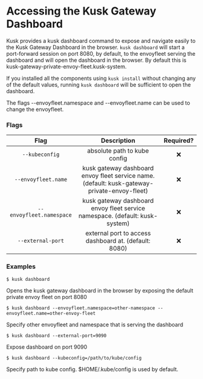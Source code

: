 # Accessing the Kusk Gateway Dashboard

Kusk provides a kusk dashboard command to expose and navigate easily to the Kusk Gateway Dashboard in the browser. `kusk dashboard` will start a port-forward session on port 8080, by default, to the envoyfleet serving the dashboard and will open the dashboard in the browser. By default this is kusk-gateway-private-envoy-fleet.kusk-system.

If you installed all the components using `kusk install` without changing any of the default values, running `kusk dashboard` will be sufficient to open the dashboard.

The flags --envoyfleet.namespace and --envoyfleet.name can be used to change the envoyfleet.

### Flags
|           Flag           |                                          Description                                         | Required? |
|:------------------------:|:--------------------------------------------------------------------------------------------:|:---------:|
|      `--kubeconfig`      |                                 absolute path to kube config                                 |     ❌     |
|    `--envoyfleet.name`   | kusk gateway dashboard envoy fleet service name. (default: kusk-gateway-private-envoy-fleet) |     ❌     |
| `--envoyfleet.namespace` |         kusk gateway dashboard envoy fleet service namespace. (default: kusk-system)         |     ❌     |
|     `--external-port`    |                     external port to access dashboard at. (default: 8080)                    |     ❌     |

### Examples
```
$ kusk dashboard
```

Opens the kusk gateway dashboard in the browser by exposing the default private envoy fleet on port 8080

```
$ kusk dashboard --envoyfleet.namespace=other-namespace --envoyfleet.name=other-envoy-fleet
```

Specify other envoyfleet and namespace that is serving the dashboard

```
$ kusk dashboard --external-port=9090
```

Expose dashboard on port 9090

```
$ kusk dashboard --kubeconfig=/path/to/kube/config
```
Specify path to kube config. $HOME/.kube/config is used by default.